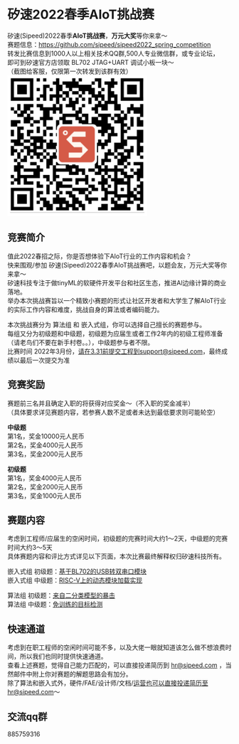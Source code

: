 # 矽速2022春季AIoT挑战赛
矽速(Sipeed)2022春季**AIoT挑战赛**，**万元大奖**等你来拿～  
赛题信息：https://github.com/sipeed/sipeed2022_spring_competition  
转发比赛信息到1000人以上相关技术QQ群,500人专业微信群，或专业论坛，  
即可到矽速官方店领取 BL702 JTAG+UART 调试小板一块～   
（截图给客服，仅限第一次转发到该群有效）  
![赛题链接](qr.png)

## 竞赛简介
值此2022春招之际，你是否想体验下AIoT行业的工作内容和机会？  
快来围观/参加 矽速(Sipeed)2022春季AIoT挑战赛吧，以题会友，万元大奖等你来拿～  
矽速科技专注于做tinyML的软硬件开发平台和社区生态，推进AI边缘计算的商业落地。  
举办本次挑战赛旨以一个精致小赛题的形式让社区开发者和大学生了解AIoT行业的实际工作内容和难度，挑战自身的算法或者编码能力。  

本次挑战赛分为 算法组 和 嵌入式组，你可以选择自己擅长的赛题参与。  
每组又分为初级题和中级题，初级题为应届生或者工作2年内的初级工程师准备（请老鸟们不要在新手村卷。。），中级题参与者不限。  
比赛时间 2022年3月份，请在3.31前提交工程到support@sipeed.com，最终成绩以最后一次提交为准  

## 竞赛奖励
赛题前三名并且确定入职的将获得对应奖金～（不入职的奖金减半）  
（具体要求详见赛题内容，若参赛人数不足或者未达到最低要求则可能轮空）  

**中级题**  
第1名，奖金10000元人民币  
第2名，奖金4000元人民币  
第3名，奖金2000元人民币  

**初级题**   
第1名，奖金4000元人民币  
第2名，奖金2000元人民币  
第3名，奖金1000元人民币    

## 赛题内容
考虑到工程师/应届生的空闲时间，初级题的完赛时间大约1～2天，中级题的完赛时间大约3～5天  
具体赛题内容和评比方式详见以下页面，本次比赛最终解释权归矽速科技所有。  

嵌入式组 初级题：[基于BL702的USB转双串口模块](embedded_beginner/readme.md)  
嵌入式组 中级题：[RISC-V上的动态模块加载实现](embedded_middle/readme.md)

算法组  初级题：[来自二分类模型的暴击](algorithm_beginner/readme.md)  
算法组  中级题：[免训练的目标检测](algorithm_middle/readme.md)

## 快速通道
考虑到在职工程师的空闲时间可能不多，以及大佬一眼就知道该怎么做不想浪费时间，所以我们也同时提供快速通道。  
查看上述赛题，觉得自己能力匹配的，可以直接投递简历到 hr@sipeed.com ，当然邮件中附上你对赛题的解题思路会有加分。  
除了算法和嵌入式外，硬件/FAE/设计师/文档/运营也可以直接投递简历至hr@sipeed.com～  

## 交流qq群
885759316



